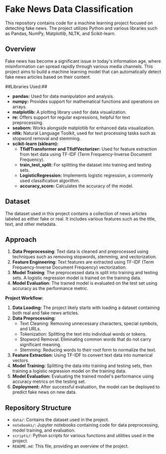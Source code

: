  
# Fake News Data Classification

This repository contains code for a machine learning project focused on detecting fake news. The project utilizes Python and various libraries such as Pandas, NumPy, Matplotlib, NLTK, and Scikit-learn.


## Overview

Fake news has become a significant issue in today's information age, where misinformation can spread rapidly through various media channels. This project aims to build a machine learning model that can automatically detect fake news articles based on their content.

##Libraries Used:##
- **pandas:** Used for data manipulation and analysis.
- **numpy:** Provides support for mathematical functions and operations on arrays.
- **matplotlib:** A plotting library used for data visualization.
- **re:** Offers support for regular expressions, helpful for text preprocessing.
- **seaborn:** Works alongside matplotlib for enhanced data visualization.
- **nltk:** Natural Language Toolkit, used for text processing tasks such as stopword removal and stemming.
- **scikit-learn (sklearn):**
  - **TfidfTransformer and TfidfVectorizer:** Used for feature extraction from text data using TF-IDF (Term Frequency-Inverse Document Frequency).
  - **train_test_split:** For splitting the dataset into training and testing sets.
  - **LogisticRegression:** Implements logistic regression, a commonly used classification algorithm.
  - **accuracy_score:** Calculates the accuracy of the model.

## Dataset

The dataset used in this project contains a collection of news articles labeled as either fake or real. It includes various features such as the title, text, and other metadata.

## Approach

1. **Data Preprocessing**: Text data is cleaned and preprocessed using techniques such as removing stopwords, stemming, and vectorization.
2. **Feature Engineering**: Text features are extracted using TF-IDF (Term Frequency-Inverse Document Frequency) vectorization.
3. **Model Training**: The preprocessed data is split into training and testing sets. A logistic regression model is trained on the training data.
4. **Model Evaluation**: The trained model is evaluated on the test set using accuracy as the performance metric.


**Project Workflow:**
1. **Data Loading:** The project likely starts with loading a dataset containing both real and fake news articles.
2. **Data Preprocessing:**
   - Text Cleaning: Removing unnecessary characters, special symbols, and URLs.
   - Tokenization: Splitting the text into individual words or tokens.
   - Stopword Removal: Eliminating common words that do not carry significant meaning.
   - Stemming: Reducing words to their root form to normalize the text.
3. **Feature Extraction:** Using TF-IDF to convert text data into numerical vectors.
4. **Model Training:** Splitting the data into training and testing sets, then training a logistic regression model on the training data.
5. **Model Evaluation:** Evaluating the trained model's performance using accuracy metrics on the testing set.
6. **Deployment:** After successful evaluation, the model can be deployed to predict fake news on new data.



## Repository Structure

- `data/`: Contains the dataset used in the project.
- `notebooks/`: Jupyter notebooks containing code for data preprocessing, model training, and evaluation.
- `scripts/`: Python scripts for various functions and utilities used in the project.
- `README.md`: This file, providing an overview of the project.
